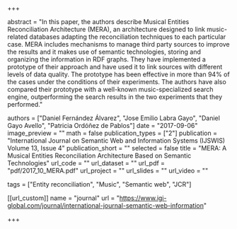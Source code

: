 +++

abstract = "In this paper, the authors describe Musical Entities Reconciliation Architecture (MERA), an architecture designed to link music-related databases adapting the reconciliation techniques to each particular case. MERA includes mechanisms to manage third party sources to improve the results and it makes use of semantic technologies, storing and organizing the information in RDF graphs. They have implemented a prototype of their approach and have used it to link sources with different levels of data quality. The prototype has been effective in more than 94% of the cases under the conditions of their experiments. The authors have also compared their prototype with a well-known music-specialized search engine, outperforming the search results in the two experiments that they performed."

authors = ["Daniel Fernández Álvarez", "Jose Emilio Labra Gayo", "Daniel Gayo Avello", "Patricia Ordóñez de Pablos"]
date = "2017-09-06"
image_preview = ""
math = false
publication_types = ["2"]
publication = "International Journal on Semantic Web and Information Systems (IJSWIS) Volume 13, Issue 4"
publication_short = ""
selected = false
title = "MERA: A Musical Entities Reconciliation Architecture Based on Semantic Technologies"
url_code = ""
url_dataset = ""
url_pdf = "pdf/2017_10_MERA.pdf"
url_project = ""
url_slides = ""
url_video = ""

tags = ["Entity reconciliation", "Music", "Semantic web", "JCR"]

[[url_custom]]
name = "journal"
url = "https://www.igi-global.com/journal/international-journal-semantic-web-information"

+++


